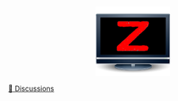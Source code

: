
<p align="center">
      <a href="https://www.youtube.com/embed/ZE5DHjwuXW0">
        <img src="https://raw.githubusercontent.com/Nexterr-origin/simpleTV-images/master/z22.png" 
            title="z" alt="z" width="150"/>
      </a>
</p>

[💬 Discussions](https://github.com/Nexterr-origin/Nexterr-origin/discussions "My Discussions")
